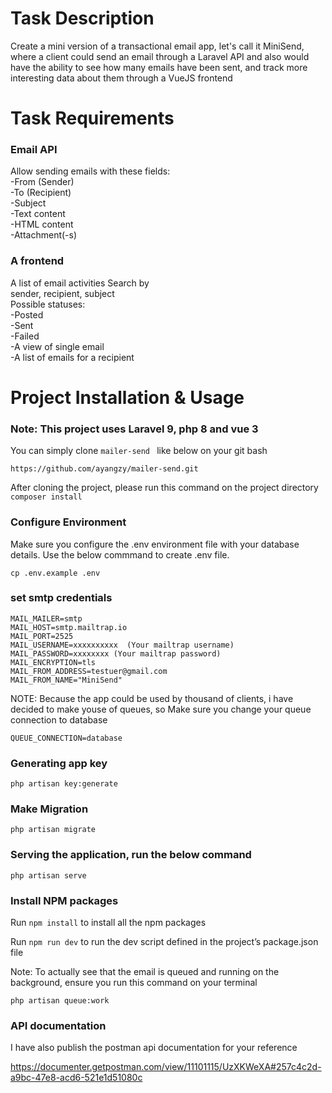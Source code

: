 # Task Description
Create a mini version of a transactional email app, let's call it MiniSend, where a client could send an email through a Laravel API and also would have the ability to see how many emails have been sent, and track more interesting data about them through a VueJS frontend

# Task Requirements
### Email API <br>
Allow sending emails with these fields: <br>
-From (Sender) <br>
-To (Recipient) <br>
-Subject <br>
-Text content <br>
-HTML content <br>
-Attachment(-s) <br>

### A frontend
A list of email activities
Search by  <br>
sender, recipient, subject  <br>
Possible statuses:<br>
-Posted <br>
-Sent <br>
-Failed <br>
-A view of single email <br>
-A list of emails for a recipient <br>


# Project Installation & Usage

### Note: This project uses Laravel 9, php 8 and vue 3 <br>

You can simply clone ``mailer-send
`` like below on your git bash <br>

``
https://github.com/ayangzy/mailer-send.git
``

After cloning the project, please run this command on the project directory <br>
``
composer install
``
<br>


### Configure Environment
Make sure you configure the .env environment file with your database details. Use the below commmand to create .env file.

``
cp .env.example .env
``
### set smtp credentials
```
MAIL_MAILER=smtp 
MAIL_HOST=smtp.mailtrap.io 
MAIL_PORT=2525 
MAIL_USERNAME=xxxxxxxxxx  (Your mailtrap username)
MAIL_PASSWORD=xxxxxxxx (Your mailtrap password)
MAIL_ENCRYPTION=tls 
MAIL_FROM_ADDRESS=testuer@gmail.com 
MAIL_FROM_NAME="MiniSend"
```

NOTE: Because the app could be used by thousand of clients, i have decided to make youse of queues, so Make sure you change your queue connection to database <br>

``
QUEUE_CONNECTION=database
``
### Generating app key
``
php artisan key:generate
``

### Make Migration
``
php artisan migrate
``

### Serving the application, run the below command
``
php artisan serve
``
### Install NPM packages
Run
``
npm install
``
to install all the npm packages

Run
``
npm run dev
``
to run the dev script defined in the project’s package.json file

Note: To actually see that the email is queued and running on the background, ensure you run this command on your terminal

``
php artisan queue:work
``

### API documentation
I have also publish the postman api documentation for your reference

https://documenter.getpostman.com/view/11101115/UzXKWeXA#257c4c2d-a9bc-47e8-acd6-521e1d51080c